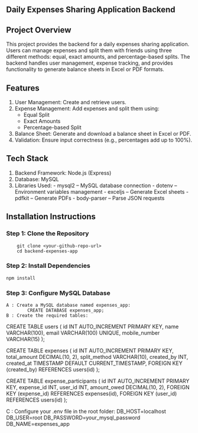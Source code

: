 ## Daily Expenses Sharing Application Backend

  ## Project Overview
  This project provides the backend for a daily expenses sharing application. Users can manage expenses and split them with friends using three different methods: equal, exact amounts, and percentage-based splits. The backend handles user management, expense tracking, and provides functionality to generate balance sheets in Excel or PDF formats.

  ## Features
  1. User Management: Create and retrieve users.
  2. Expense Management: Add expenses and split them using:
      - Equal Split
      - Exact Amounts
      - Percentage-based Split
3. Balance Sheet: Generate and download a balance sheet in Excel or PDF.
4. Validation: Ensure input correctness (e.g., percentages add up to 100%).

 ## Tech Stack
  1. Backend Framework: Node.js (Express)
  2. Database: MySQL
  3. Libraries Used:
    - mysql2 – MySQL database connection
    - dotenv – Environment variables management
    - exceljs – Generate Excel sheets
    - pdfkit – Generate PDFs
    - body-parser – Parse JSON requests

  ## Installation Instructions
   ### Step 1: Clone the Repository
        git clone <your-github-repo-url>
        cd backend-expenses-app

  ### Step 2: Install Dependencies
    npm install

  ### Step 3: Configure MySQL Database
    A : Create a MySQL database named expenses_app:
            CREATE DATABASE expenses_app;
    B : Create the required tables:
    
CREATE TABLE users (
  id INT AUTO_INCREMENT PRIMARY KEY,
  name VARCHAR(100),
  email VARCHAR(100) UNIQUE,
  mobile_number VARCHAR(15)
);

CREATE TABLE expenses (
  id INT AUTO_INCREMENT PRIMARY KEY,
  total_amount DECIMAL(10, 2),
  split_method VARCHAR(10),
  created_by INT,
  created_at TIMESTAMP DEFAULT CURRENT_TIMESTAMP,
  FOREIGN KEY (created_by) REFERENCES users(id)
);

CREATE TABLE expense_participants (
  id INT AUTO_INCREMENT PRIMARY KEY,
  expense_id INT,
  user_id INT,
  amount_owed DECIMAL(10, 2),
  FOREIGN KEY (expense_id) REFERENCES expenses(id),
  FOREIGN KEY (user_id) REFERENCES users(id)
);

  C : Configure your .env file in the root folder:
  DB_HOST=localhost
  DB_USER=root
  DB_PASSWORD=your_mysql_password
  DB_NAME=expenses_app

  



